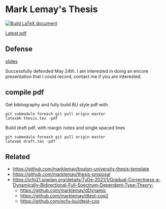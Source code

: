 # Mark Lemay's Thesis
[![Build LaTeX document](https://github.com/marklemay/thesis/actions/workflows/build-thesis.yml/badge.svg)](https://github.com/marklemay/thesis/actions/workflows/build-thesis.yml)
 
[Latest pdf](https://github.com/marklemay/thesis/releases/download/thesis/thesis.pdf)

## Defense

[slides](https://docs.google.com/presentation/d/1Wu5-xCrxIq7K_Z7SwQQCLUdGMcU2h0LRNY-4iHMU-uo/edit?usp=sharing)

Successfully defended May 24th. 
I am interested in doing an encore presentation that I could record, contact me if you are interested.
 
## compile pdf
Get bibliography and fully build BU style pdf with
```
git submodule foreach git pull origin master
latexmk thesis.tex -pdf
```
 
Build draft pdf, with margin notes and single spaced lines
```
git submodule foreach git pull origin master
latexmk draft.tex -pdf
```

## Related
* https://github.com/marklemay/boston-university-thesis-template
* https://github.com/marklemay/thesis-proposal
* https://icfp21.sigplan.org/details/TyDe-2021/1/Gradual-Correctness-a-Dynamically-Bidirectional-Full-Spectrum-Dependent-Type-Theory-
  * https://github.com/marklemay/dDynamic
  * https://github.com/marklemay/dtest-coq2
  * https://github.com/qcfu-bu/dtest-coq
